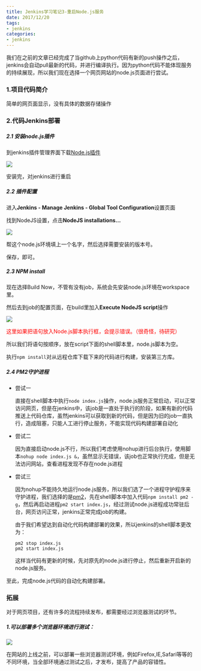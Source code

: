 ```yaml
---
title: Jenkins学习笔记3-重启Node.js服务
date: 2017/12/20
tags: 
- jenkins
categories:
- jenkins
---
```


我们在之前的文章已经完成了当github上python代码有新的push操作之后，jenkins会自动pull最新的代码，并进行编译执行。因为python代码不能体现服务的持续展现，所以我们现在选择一个网页网站的node.js页面进行尝试。

### 1.项目代码简介

简单的网页面显示，没有具体的数据存储操作

### 2.代码Jenkins部署

##### 2.1 安装node.js插件

到jenkins插件管理界面下载[Node.js插件](https://wiki.jenkins.io/display/JENKINS/NodeJS+Plugin)

![](http://ondsf10qe.bkt.clouddn.com/jenkins12.png)

安装完，对jenkins进行重启

##### 2.2 插件配置

进入**Jenkins - Manage Jenkins - Global Tool Configuration**设置页面

找到NodeJS设置，点击**NodeJS installations…**

![](http://ondsf10qe.bkt.clouddn.com/jenkins13.png)

帮这个node.js环境填上一个名字，然后选择需要安装的版本号。

保存，即可。

##### 2.3 NPM install

现在选择Build Now，不管有没有job，系统会先安装node.js环境在workspace里。

然后去到job的配置页面，在build里加入**Execute NodeJS script**操作

![](http://ondsf10qe.bkt.clouddn.com/jenkins14.png)

<font color="red">这里如果把语句放入Node.js脚本执行框，会提示错误。（很奇怪，待研究）</font>

所以我们将语句按顺序，放在script下面的shell脚本里，node.js脚本为空。

执行`npm install`对从远程仓库下载下来的代码进行构建，安装第三方库。

##### 2.4 PM2守护进程

- 尝试一

  直接在shell脚本中执行`node index.js`操作，node.js服务正常启动，可以正常访问网页，但是在jenkins中，该job是一直处于执行的阶段，如果有新的代码推送上代码仓库，虽然jenkins可以获取到新的代码，但是因为旧的job一直执行，造成阻塞，只能人工进行停止服务，不能实现代码构建部署自动化

- 尝试二

  因为直接启动node.js不行，所以我们考虑使用nohup进行后台执行，使用脚本`nohup node index.js &`，虽然显示无错误，该job也正常执行完成，但是无法访问网站，查看进程发现不存在node.js进程

- 尝试三

  因为nohup不能持久地运行node.js服务，所以我们选了一个进程守护程序来守护进程，我们选择的是[pm2](https://github.com/Unitech/pm2)，先在shell脚本中加入代码`npm install pm2 -g`，然后再启动进程`pm2 start index.js`，经过测试node.js进程成功常驻后台，网页访问正常，jenkins正常完成job的构建。

  由于我们希望达到自动化代码构建部署的效果，所以jenkins的shell脚本更改为：

  ```
  pm2 stop index.js
  pm2 start index.js
  ```

  这样当代码有更新的时候，先对原先的node.js进行停止，然后重新开启新的node.js服务。

至此，完成node.js代码的自动化构建部署。



### 拓展

对于网页项目，还有许多的流程持续发布，都需要经过浏览器测试的环节。

##### 1.可以部署多个浏览器环境进行测试：

![](http://ondsf10qe.bkt.clouddn.com/jenkins11.png)

在网站的上线之前，可以部署一些浏览器测试环境，例如Firefox,IE,Safari等等的不同环境，当全部环境通过测试之后，才发布，提高了产品的容错性。